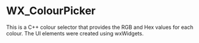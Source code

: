 # WX_ColourPicker
This is a C++ colour selector that provides the RGB and Hex values for each colour.  The UI elements were created using wxWidgets.
